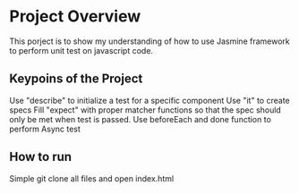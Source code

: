 # Project Overview

This porject is to show my understanding of how to use Jasmine framework to perform unit test on javascript code.

## Keypoins of the Project
Use "describe" to initialize a test for a specific component
Use "it" to create specs
Fill "expect" with proper matcher functions so that the spec should only be met when test is passed.
Use beforeEach and done function to perform Async test

## How to run
Simple git clone all files and open index.html
